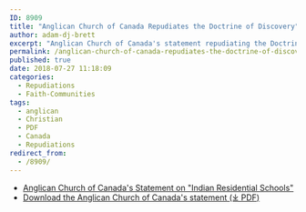 ```yaml
---
ID: 8909
title: "Anglican Church of Canada Repudiates the Doctrine of Discovery"
author: adam-dj-brett
excerpt: "Anglican Church of Canada's statement repudiating the Doctrine of Discovery."
permalink: /anglican-church-of-canada-repudiates-the-doctrine-of-discovery/
published: true
date: 2018-07-27 11:18:09
categories:
  - Repudiations
  - Faith-Communities
tags:
  - anglican
  - Christian
  - PDF
  - Canada
  - Repudiations
redirect_from:
  - /8909/
---
```

* [Anglican Church of Canada's Statement on "Indian Residential Schools"](https://www.anglican.ca/tr/histories/)
* [Download the Anglican Church of Canada's statement (⤓ PDF)](/assets/pdfs/A086-R1-ACIP-Repudiate-the-Doctrine-of-Discovery.pdf "PDF")
